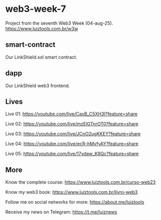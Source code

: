 # web3-week-7
Project from the seventh Web3 Week (04-aug-25). https://www.luiztools.com.br/w3w

## smart-contract
Our LinkShield.sol smart contract.

## dapp
Our LinkShield web3 frontend.

## Lives

Live 01: https://youtube.com/live/CaxB_C5XH3I?feature=share

Live 02: https://youtube.com/live/mzElGTnrOT0?feature=share

Live 03: https://youtube.com/live/JCnO2ugKKEY?feature=share

Live 04: https://youtube.com/live/ecR-hMvfyAY?feature=share

Live 05: https://youtube.com/live/17vdaw_K8Qc?feature=share

## More

Know the complete course: https://www.luiztools.com.br/curso-web23

Know my web3 book: https://www.luiztools.com.br/livro-web3

Follow me on social networks for more: https://about.me/luiztools

Receive my news on Telegram: https://t.me/luiznews

